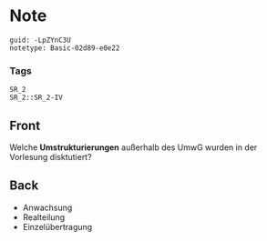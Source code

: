 # Note
```
guid: -LpZYnC3U
notetype: Basic-02d89-e0e22
```

### Tags
```
SR_2
SR_2::SR_2-IV
```

## Front
Welche <b>Umstrukturierungen</b> außerhalb des UmwG wurden in der
Vorlesung disktutiert?

## Back
<ul>
  <li>Anwachsung
  <li>Realteilung
  <li>Einzelübertragung
</ul>
